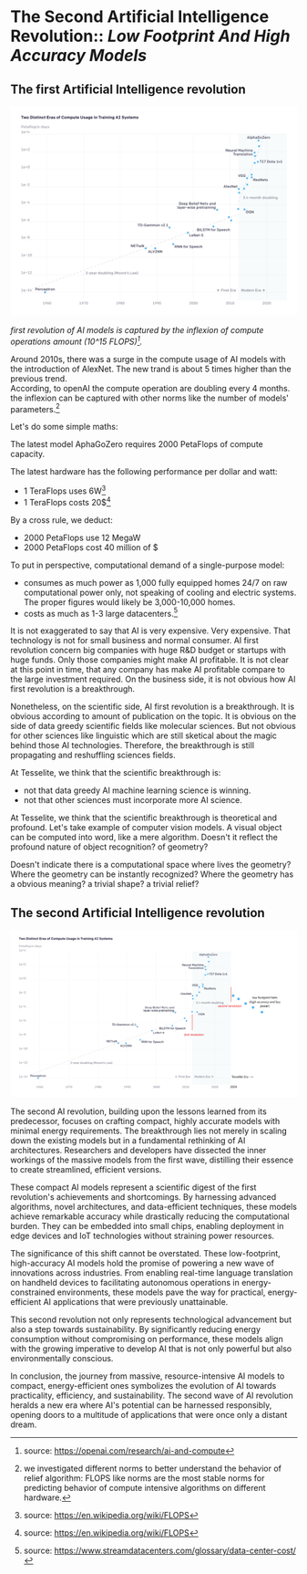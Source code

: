 # **The Second Artificial Intelligence Revolution::** *Low Footprint And High Accuracy Models*


## **The first Artificial Intelligence revolution**

![img-xl](../static/images/external/openai.png)

*first revolution of AI models is captured by the inflexion of compute operations amount (10^15 FLOPS)[^1].*

Around 2010s, there was a surge in the compute usage of AI models with the introduction of AlexNet. The new trand is about 5 times higher than the previous trend.<br>
According, to openAI the compute operation are doubling every 4 months. <br>
the inflexion can be captured with other norms like the number of models' parameters.[^5] 

[^1]: source: https://openai.com/research/ai-and-compute


Let's do some simple maths:

The latest model AphaGoZero requires 2000 PetaFlops of compute capacity.

The latest hardware has the following performance per dollar and watt:

  - 1 TeraFlops uses 6W[^2]
  - 1 TeraFlops costs 20$[^2]

By a cross rule, we deduct:

  - 2000 PetaFlops use 12 MegaW
  - 2000 PetaFlops cost 40 million of $

To put in perspective, computational demand of a single-purpose model:

  - consumes as much power as 1,000 fully equipped homes 24/7 on raw computational power only, not speaking of cooling and electric systems. The proper figures would likely be 3,000-10,000 homes.
  - costs as much as 1-3 large datacenters.[^4]

It is not exaggerated to say that AI is very expensive. Very expensive. That technology is not for small business and normal consumer. AI first revolution concern big companies with huge R&D budget or startups with huge funds. 
Only those companies might make AI profitable. It is not clear at this point in time, that any company has make AI profitable compare to the large investment required. On the business side, it is not obvious how AI first revolution is a breakthrough.  

Nonetheless, on the scientific side, AI first revolution is a breakthrough. It is obvious according to amount of publication on the topic. It is obvious on the side of data greedy scientific fields like molecular sciences. But not obvious for other sciences like linguistic which are still sketical about the magic behind those AI technologies.
Therefore, the breakthrough is still propagating and reshuffling sciences fields.

At Tesselite, we think that the scientific breakthrough is:
- not that data greedy AI machine learning science is winning.
- not that other sciences must incorporate more AI science.

At Tesselite, we think that the scientific breakthrough is theoretical and profound. Let's take example of computer vision models. A visual object can be computed into word, like a mere algorithm. Doesn't it reflect the profound nature of object recognition? of geometry?

Doesn't indicate there is a computational space where lives the geometry? Where the geometry can be instantly recognized? Where the geometry has a obvious meaning? a trivial shape? a trivial relief?

[^2]: source: https://en.wikipedia.org/wiki/FLOPS
[^3]: source: https://www.eia.gov/energyexplained/use-of-energy/electricity-use-in-homes.php
[^4]: source: https://www.streamdatacenters.com/glossary/data-center-cost/
[^5]: we investigated different norms to better understand the behavior of relief algorithm: FLOPS like norms are the most stable norms for predicting behavior of compute intensive algorithms on different hardware.

## **The second Artificial Intelligence revolution**

![img-xl](../static/images/external/openai-fixed.png)

The second AI revolution, building upon the lessons learned from its predecessor, focuses on crafting compact, highly accurate models with minimal energy requirements. The breakthrough lies not merely in scaling down the existing models but in a fundamental rethinking of AI architectures. Researchers and developers have dissected the inner workings of the massive models from the first wave, distilling their essence to create streamlined, efficient versions.

These compact AI models represent a scientific digest of the first revolution's achievements and shortcomings. By harnessing advanced algorithms, novel architectures, and data-efficient techniques, these models achieve remarkable accuracy while drastically reducing the computational burden. They can be embedded into small chips, enabling deployment in edge devices and IoT technologies without straining power resources.

The significance of this shift cannot be overstated. These low-footprint, high-accuracy AI models hold the promise of powering a new wave of innovations across industries. From enabling real-time language translation on handheld devices to facilitating autonomous operations in energy-constrained environments, these models pave the way for practical, energy-efficient AI applications that were previously unattainable.

This second revolution not only represents technological advancement but also a step towards sustainability. By significantly reducing energy consumption without compromising on performance, these models align with the growing imperative to develop AI that is not only powerful but also environmentally conscious.

In conclusion, the journey from massive, resource-intensive AI models to compact, energy-efficient ones symbolizes the evolution of AI towards practicality, efficiency, and sustainability. The second wave of AI revolution heralds a new era where AI's potential can be harnessed responsibly, opening doors to a multitude of applications that were once only a distant dream.
